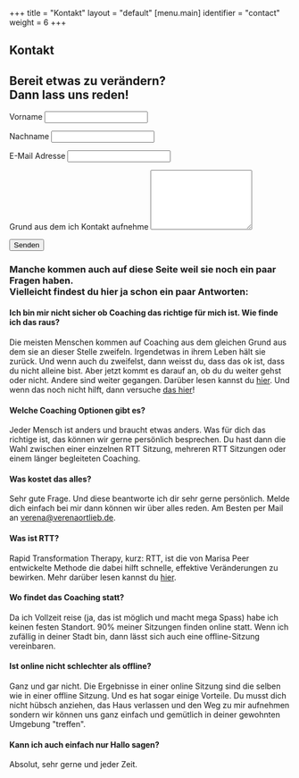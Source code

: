 +++
title = "Kontakt"
layout = "default"
[menu.main]
identifier = "contact"
weight = 6
+++

<div class="sub-hero img-contact"></div>

<h2 class="sub-hero-img-text">Kontakt</h2>


<!-- <h2 class="sub-side-hero">Hallo, bist du bereit etwas zu verändern?</h2>

Das freut mich zu hören. Schicke mir eine Nachricht per Mail an <a href="mailto:verena@verenaortlieb.de">verena@verenaortlieb.de</a>, dann können wir einen Termin ausmachen damit ich mehr über dich erfahren kann und herausfinden kann wie ich dir am Besten helfen kann. -->


<h2>Bereit etwas zu verändern? <br> Dann lass uns reden!</h2>

<div class="container-contact-form-site">
  <form action="action_page.php">
<label for="fname">Vorname</label>
    <input type="text" id="fname" name="firstname" placeholder="">

<label for="lname">Nachname</label>
    <input type="text" id="lname" name="lastname" placeholder="">

<label for="email">E-Mail Adresse</label>
    <input type="text" id="email" name="email" placeholder="">

<label for="subject">Grund aus dem ich Kontakt aufnehme</label>
    <textarea id="subject" name="subject" placeholder="" style="height:8em"></textarea>

<input type="submit" value="Senden">

  </form>
</div>


<h3>Manche kommen auch auf diese Seite weil sie noch ein paar Fragen haben. <br> Vielleicht findest du hier ja schon ein paar Antworten:</h3>

#### Ich bin mir nicht sicher ob Coaching das richtige für mich ist. Wie finde ich das raus?

Die meisten Menschen kommen auf Coaching aus dem gleichen Grund aus dem sie an dieser Stelle zweifeln. Irgendetwas in ihrem Leben hält sie zurück. Und wenn auch du zweifelst, dann weisst du, dass das ok ist, dass du nicht alleine bist. Aber jetzt kommt es darauf an, ob du du weiter gehst oder nicht. Andere sind weiter gegangen. Darüber lesen kannst du [hier](/lob). Und wenn das noch nicht hilft, dann versuche [das hier](/blog/arschtritt)! 

#### Welche Coaching Optionen gibt es?

Jeder Mensch ist anders und braucht etwas anders. Was für dich das richtige ist, das können wir gerne persönlich besprechen. Du hast dann die Wahl zwischen einer einzelnen RTT Sitzung, mehreren RTT Sitzungen oder einem länger begleiteten Coaching.

#### Was kostet das alles?

Sehr gute Frage. Und diese beantworte ich dir sehr gerne persönlich. Melde dich einfach bei mir dann können wir über alles reden. Am Besten per Mail an <a href="mailto:verena@verenaortlieb.de">verena@verenaortlieb.de</a>.

#### Was ist RTT?

Rapid Transformation Therapy, kurz: RTT, ist die von Marisa Peer entwickelte Methode die dabei hilft schnelle, effektive Veränderungen zu bewirken. Mehr darüber lesen kannst du [hier](/blog/was-ist-rtt).

#### Wo findet das Coaching statt?

Da ich Vollzeit reise (ja, das ist möglich und macht mega Spass) habe ich keinen festen Standort. 90% meiner Sitzungen finden online statt. Wenn ich zufällig in deiner Stadt bin, dann lässt sich auch eine offline-Sitzung vereinbaren. 

#### Ist online nicht schlechter als offline?

Ganz und gar nicht. Die Ergebnisse in einer online Sitzung sind die selben wie in einer offline Sitzung. Und es hat sogar einige Vorteile. Du musst dich nicht hübsch anziehen, das Haus verlassen und den Weg zu mir aufnehmen sondern wir können uns ganz einfach und gemütlich in deiner gewohnten Umgebung "treffen".

#### Kann ich auch einfach nur Hallo sagen?

Absolut, sehr gerne und jeder Zeit.

